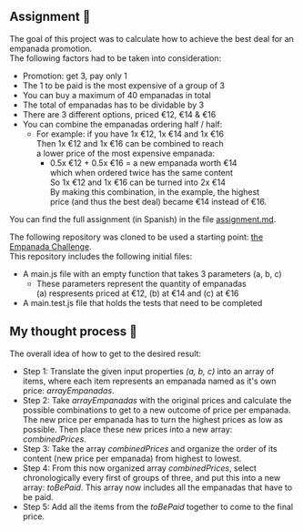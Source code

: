 ## Assignment 📝

The goal of this project was to calculate how to achieve the best deal for an empanada promotion. <br>
The following factors had to be taken into consideration:

- Promotion: get 3, pay only 1
- The 1 to be paid is the most expensive of a group of 3
- You can buy a maximum of 40 empanadas in total
- The total of empanadas has to be dividable by 3
- There are 3 different options, priced €12, €14 & €16
- You can combine the empanadas ordering half / half:
  - For example: if you have 1x €12, 1x €14 and 1x €16 <br>
    Then 1x €12 and 1x €16 can be combined to reach<br>
    a lower price of the most expensive empanada:<br>
    - 0.5x €12 + 0.5x €16 = a new empanada worth €14<br>
      which when ordered twice has the same content<br>
      So 1x €12 and 1x €16 can be turned into 2x €14<br>
      By making this combination, in the example, the highest <br>
      price (and thus the best deal) became €14 instead of €16.

You can find the full assignment (in Spanish) in the file [assignment.md](assignment.md).

The following repository was cloned to be used a starting point: [the Empanada Challenge](https://github.com/GeeksHubsAcademy/javascript-empanadas-challenge).<br>
This repository includes the following initial files:

- A main.js file with an empty function that takes 3 parameters (a, b, c)
  - These parameters represent the quantity of empanadas <br>
    (a) respresents priced at €12, (b) at €14 and (c) at €16
- A main.test.js file that holds the tests that need to be completed

## My thought process 💭

The overall idea of how to get to the desired result:

- Step 1: Translate the given input properties <i>(a, b, c)</i> into an array of items, where each item represents an empanada named as it's own price: <i>arrayEmpanadas</i>.
- Step 2: Take <i>arrayEmpanadas</i> with the original prices and calculate the possible combinations to get to a new outcome of price per empanada. The new price per empanada has to turn the highest prices as low as possible. Then place these new prices into a new array: <i>combinedPrices</i>.
- Step 3: Take the array <i>combinedPrices</i> and organize the order of its content (new price per empanada) from highest to lowest.
- Step 4: From this now organized array <i>combinedPrices</i>, select chronologically every first of groups of three, and put this into a new array: <i>toBePaid</i>. This array now includes all the empanadas that have to be paid.
- Step 5: Add all the items from the <i>toBePaid</i> together to come to the final price.
